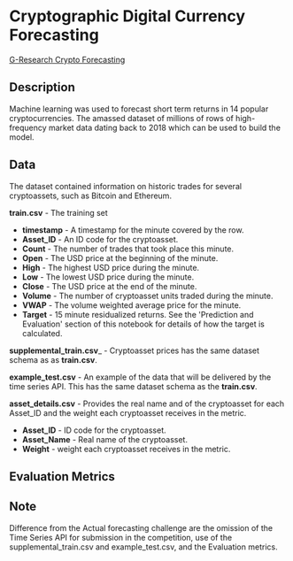 # Cryptographic Digital Currency Forecasting

[G-Research Crypto Forecasting](https://www.kaggle.com/c/g-research-crypto-forecasting/overview)

## Description

Machine learning was used to forecast short term returns in 14 popular cryptocurrencies. The amassed dataset of millions of rows of high-frequency market data dating back to 2018 which can be used to build the model.

## Data

The dataset contained information on historic trades for several cryptoassets, such as Bitcoin and Ethereum. 

__train.csv__ - The training set

- __timestamp__ - A timestamp for the minute covered by the row.
- __Asset_ID__ - An ID code for the cryptoasset.
- __Count__ - The number of trades that took place this minute.
- __Open__ - The USD price at the beginning of the minute.
- __High__ - The highest USD price during the minute.
- __Low__ - The lowest USD price during the minute.
- __Close__ - The USD price at the end of the minute.
- __Volume__ - The number of cryptoasset units traded during the minute.
- __VWAP__ - The volume weighted average price for the minute.
- __Target__ - 15 minute residualized returns. See the 'Prediction and Evaluation' section of this notebook for details of how the target is calculated.


__supplemental_train.csv___ - Cryptoasset prices has the same dataset schema as as __train.csv__.

__example_test.csv__ - An example of the data that will be delivered by the time series API. This has the same dataset schema as the __train.csv__.

__asset_details.csv__ - Provides the real name and of the cryptoasset for each Asset_ID and the weight each cryptoasset receives in the metric.
- __Asset_ID__ - ID code for the cryptoasset.
- __Asset_Name__ - Real name of the cryptoasset.
- __Weight__ - weight each cryptoasset receives in the metric.


## Evaluation Metrics


## Note

Difference from the Actual forecasting challenge are the omission of the Time Series API for submission in the competition, use of the supplemental_train.csv and example_test.csv, and the Evaluation metrics.


